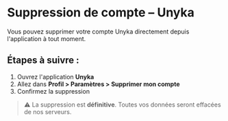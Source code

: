# Suppression de compte – Unyka

Vous pouvez supprimer votre compte Unyka directement depuis l'application à tout moment.

## Étapes à suivre :

1. Ouvrez l'application **Unyka**
2. Allez dans **Profil > Paramètres > Supprimer mon compte**
3. Confirmez la suppression

> ⚠️ La suppression est **définitive**. Toutes vos données seront effacées de nos serveurs.
